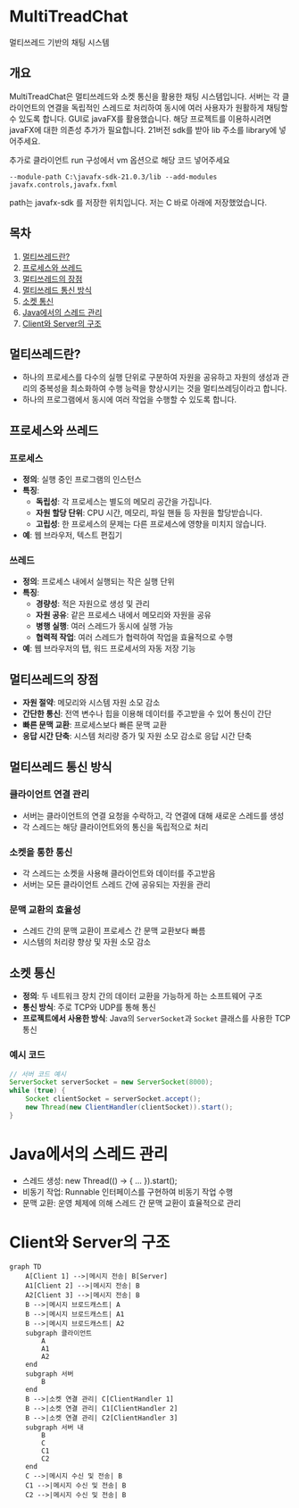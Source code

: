 # MultiTreadChat
멀티쓰레드 기반의 채팅 시스템

## 개요
MultiTreadChat은 멀티쓰레드와 소켓 통신을 활용한 채팅 시스템입니다. 서버는 각 클라이언트의 연결을 독립적인 스레드로 처리하여 동시에 여러 사용자가 원활하게 채팅할 수 있도록 합니다.
GUI로 javaFX를 활용했습니다. 해당 프로젝트를 이용하시려면 javaFX에 대한 의존성 추가가 필요합니다. 21버전 sdk를 받아 lib 주소를 library에 넣어주세요.

추가로 클라이언트 run 구성에서 vm 옵션으로 해당 코드 넣어주세요 

`--module-path C:\javafx-sdk-21.0.3/lib --add-modules javafx.controls,javafx.fxml` 

path는 javafx-sdk 를 저장한 위치입니다. 저는 C 바로 아래에 저장했었습니다.

## 목차
1. [멀티쓰레드란?](#멀티쓰레드란)
2. [프로세스와 쓰레드](#프로세스와-쓰레드)
3. [멀티쓰레드의 장점](#멀티쓰레드의-장점)
4. [멀티쓰레드 통신 방식](#멀티쓰레드-통신-방식)
5. [소켓 통신](#소켓-통신)
6. [Java에서의 스레드 관리](#Java에서의-스레드-관리)
7. [Client와 Server의 구조](#Client와-Server의-구조)

## 멀티쓰레드란?
- 하나의 프로세스를 다수의 실행 단위로 구분하여 자원을 공유하고 자원의 생성과 관리의 중복성을 최소화하여 수행 능력을 향상시키는 것을 멀티쓰레딩이라고 합니다.
- 하나의 프로그램에서 동시에 여러 작업을 수행할 수 있도록 합니다.

## 프로세스와 쓰레드
### 프로세스
- **정의**: 실행 중인 프로그램의 인스턴스
- **특징**:
  - **독립성**: 각 프로세스는 별도의 메모리 공간을 가집니다.
  - **자원 할당 단위**: CPU 시간, 메모리, 파일 핸들 등 자원을 할당받습니다.
  - **고립성**: 한 프로세스의 문제는 다른 프로세스에 영향을 미치지 않습니다.
- **예**: 웹 브라우저, 텍스트 편집기

### 쓰레드
- **정의**: 프로세스 내에서 실행되는 작은 실행 단위
- **특징**:
  - **경량성**: 적은 자원으로 생성 및 관리
  - **자원 공유**: 같은 프로세스 내에서 메모리와 자원을 공유
  - **병행 실행**: 여러 스레드가 동시에 실행 가능
  - **협력적 작업**: 여러 스레드가 협력하여 작업을 효율적으로 수행
- **예**: 웹 브라우저의 탭, 워드 프로세서의 자동 저장 기능

## 멀티쓰레드의 장점
- **자원 절약**: 메모리와 시스템 자원 소모 감소
- **간단한 통신**: 전역 변수나 힙을 이용해 데이터를 주고받을 수 있어 통신이 간단
- **빠른 문맥 교환**: 프로세스보다 빠른 문맥 교환
- **응답 시간 단축**: 시스템 처리량 증가 및 자원 소모 감소로 응답 시간 단축

## 멀티쓰레드 통신 방식
### 클라이언트 연결 관리
- 서버는 클라이언트의 연결 요청을 수락하고, 각 연결에 대해 새로운 스레드를 생성
- 각 스레드는 해당 클라이언트와의 통신을 독립적으로 처리

### 소켓을 통한 통신
- 각 스레드는 소켓을 사용해 클라이언트와 데이터를 주고받음
- 서버는 모든 클라이언트 스레드 간에 공유되는 자원을 관리

### 문맥 교환의 효율성
- 스레드 간의 문맥 교환이 프로세스 간 문맥 교환보다 빠름
- 시스템의 처리량 향상 및 자원 소모 감소

## 소켓 통신
- **정의**: 두 네트워크 장치 간의 데이터 교환을 가능하게 하는 소프트웨어 구조
- **통신 방식**: 주로 TCP와 UDP를 통해 통신
- **프로젝트에서 사용한 방식**: Java의 `ServerSocket`과 `Socket` 클래스를 사용한 TCP 통신

### 예시 코드
```java
// 서버 코드 예시
ServerSocket serverSocket = new ServerSocket(8000);
while (true) {
    Socket clientSocket = serverSocket.accept();
    new Thread(new ClientHandler(clientSocket)).start();
}
```

# Java에서의 스레드 관리
- 스레드 생성: new Thread(() -> { ... }).start();
- 비동기 작업: Runnable 인터페이스를 구현하여 비동기 작업 수행
- 문맥 교환: 운영 체제에 의해 스레드 간 문맥 교환이 효율적으로 관리

# Client와 Server의 구조

```mermaid
graph TD
    A[Client 1] -->|메시지 전송| B[Server]
    A1[Client 2] -->|메시지 전송| B
    A2[Client 3] -->|메시지 전송| B
    B -->|메시지 브로드캐스트| A
    B -->|메시지 브로드캐스트| A1
    B -->|메시지 브로드캐스트| A2
    subgraph 클라이언트
        A
        A1
        A2
    end
    subgraph 서버
        B
    end
    B -->|소켓 연결 관리| C[ClientHandler 1]
    B -->|소켓 연결 관리| C1[ClientHandler 2]
    B -->|소켓 연결 관리| C2[ClientHandler 3]
    subgraph 서버 내
        B
        C
        C1
        C2
    end
    C -->|메시지 수신 및 전송| B
    C1 -->|메시지 수신 및 전송| B
    C2 -->|메시지 수신 및 전송| B

```
